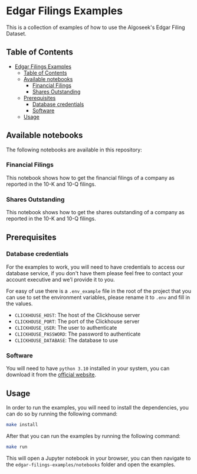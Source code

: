 # Edgar Filings Examples

This is a collection of examples of how to use the Algoseek's Edgar Filing Dataset.

## Table of Contents

- [Edgar Filings Examples](#edgar-filings-examples)
  - [Table of Contents](#table-of-contents)
  - [Available notebooks](#available-notebooks)
    - [Financial Filings](#financial-filings)
    - [Shares Outstanding](#shares-outstanding)
  - [Prerequisites](#prerequisites)
    - [Database credentials](#database-credentials)
    - [Software](#software)
  - [Usage](#usage)

## Available notebooks

The following notebooks are available in this repository:

### Financial Filings

This notebook shows how to get the financial filings of a company as reported in the 10-K and 10-Q filings.

### Shares Outstanding

This notebook shows how to get the shares outstanding of a company as reported in the 10-K and 10-Q filings.

## Prerequisites

### Database credentials

For the examples to work, you will need to have credentials to access our database service, if you don't have them please feel free to contact your account executive and we'l provide it to you.

For easy of use there is a `.env_example` file in the root of the project that you can use to set the environment variables, please rename it to `.env` and fill in the values.

- `CLICKHOUSE_HOST`: The host of the Clickhouse server
- `CLICKHOUSE_PORT`: The port of the Clickhouse server
- `CLICKHOUSE_USER`: The user to authenticate
- `CLICKHOUSE_PASSWORD`: The password to authenticate
- `CLICKHOUSE_DATABASE`: The database to use

### Software

You will need to have `python 3.10` installed in your system, you can download it from the [official website](https://www.python.org/downloads/).

## Usage

In order to run the examples, you will need to install the dependencies, you can do so by running the following command:

```bash
make install
```

After that you can run the examples by running the following command:

```bash
make run
```

This will open a Jupyter notebook in your browser, you can then navigate to the `edgar-filings-examples/notebooks` folder and open the examples.
